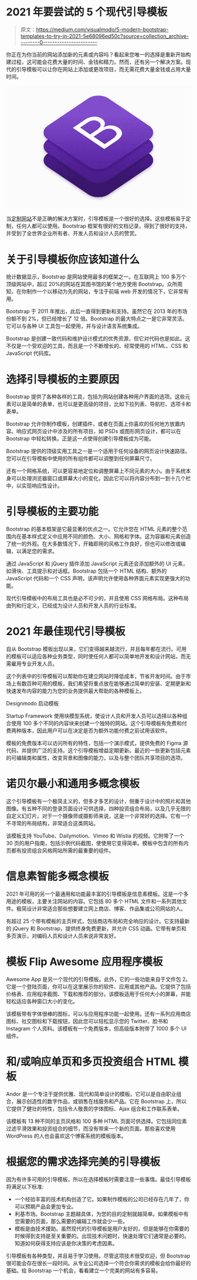 # 2021 年要尝试的 5 个现代引导模板

> 原文：<https://medium.com/visualmodo/5-modern-bootstrap-templates-to-try-in-2021-5e68096ed50c?source=collection_archive---------0----------------------->

你正在为你当前的网站添加新的元素或内容吗？看起来您唯一的选择是重新开始构建过程，这可能会花费大量的时间、金钱和精力。然而，还有另一个解决方案。现代的引导模板可以让你在网站上添加或更改项目，而无需花费大量金钱或占用大量时间。

![](img/f884c3ef670d46117bc860c400b9b7ee.png)

当[定制网站](https://visualmodo.com/psychology-modern-day-web-design/)不是正确的解决方案时，引导模板是一个很好的选择。这些模板易于定制，任何人都可以使用。Bootstrap 框架有很好的文档记录，得到了很好的支持，并受到了全世界企业所有者、开发人员和设计人员的赞赏。

# 关于引导模板你应该知道什么

统计数据显示，Bootstrap 是网站使用最多的框架之一。在互联网上 100 多万个顶级网站中，超过 20%的网站在其图书馆的某个地方使用 Bootstrap。众所周知，在你制作一个以移动为先的网站，专注于前端 web 开发的情况下，它非常有用。

Bootstrap 于 2011 年推出，此后一直得到更新和支持。虽然它在 2013 年的市场份额不到 2%，但已经增长了 12 倍。Bootstrap 的最大特点之一是它非常灵活。它可以与各种 UI 工具包一起使用，并与设计语言系统集成。

Bootstrap 是创建一致代码和维护设计模式的优秀资源，但它对代码也是如此。这不仅是一个受欢迎的工具，而且是一个不断增长的、经常使用的 HTML、CSS 和 JavaScript 代码库。

# 选择引导模板的主要原因

Bootstrap 提供了各种各样的工具，包括为网站创建各种用户界面的选项。这些元素可以是简单的表单，也可以是更高级的项目，比如下拉列表、导航栏、选项卡和表单。

Bootstrap 允许你制作模板，创建插件，或者在页面上你喜欢的任何地方放置内容。响应式网页设计中涉及的所有项目，如 PSDs 或图形网页设计，都可以在 Bootstrap 中轻松转换。正是这一点使得创建引导模板成为可能。

Bootstrap 提供的顶级实用工具之一是一个适用于任何设备的网页设计快速路径。您可以在引导模板中使用的所有组件都可以调整到任何屏幕尺寸。

还有一个网格系统，可以更容易地定位和调整屏幕上不同元素的大小。由于系统本身可以处理浏览器窗口或屏幕大小的变化，因此它可以将内容分布到一到十几个栏中，以实现响应性设计。

# 引导模板的主要功能

Bootstrap 的基本框架是它最显著的优点之一。它允许您在 HTML 元素的整个范围内在基本样式定义中应用不同的颜色、大小、网格和字体。这为容器和元素创造了统一的外观。在大多数情况下，开箱即用的风格工作良好，但也可以修改或编辑，以满足您的需求。

通过 JavaScript 和 jQuery 插件添加 JavaScript 元素还会添加额外的 UI 元素，如滑块、工具提示和对话框。Bootstrap 包括一个 HTML 结构、额外的 JavaScript 代码和一个 CSS 声明，该声明允许使用各种界面元素实现更强大的功能。

现代引导模板中的布局工具也是必不可少的，并且使用 CSS 网格布局。这种布局由列和行定义，已经成为设计人员和开发人员的行业标准。

# 2021 年最佳现代引导模板

自从 Bootstrap 模板出现以来，它们变得越来越流行，并且每年都在流行。可用的模板可以适应各种业务类型，同时使任何人都可以简单地开发和设计网站，而无需雇用专业开发人员。

这个列表中的引导模板可以帮助你在建立网站时降低成本，节省开发时间。由于市场上有数百种可用的模板，我们希望将重点放在能够通过简单的安装、定期更新和快速发布内容的能力为您的业务提供最大帮助的各种模板上。

Designmodo 启动模板

Startup Framework 使用块模型系统，使设计人员和开发人员可以选择以各种组合使用 100 多个不同的内容块来创建一个独特的网站。这个引导模板有免费和付费两种版本，因此用户可以在决定是否为额外功能付费之前试用该软件。

模板的免费版本可以访问所有的特性，包括一个演示模式，提供免费的 Figma 源代码，并提供广泛的支持。这个引导模板增益定期更新。最近的一些更新包括元素的可编辑类和属性，改变背景和图像的能力，以及与整个团队共享项目的选项。

# 诺贝尔最小和通用多概念模板

这个引导模板有一个极简主义的，但多才多艺的设计，侧重于设计中的照片和其他图像。有五种不同的登录页面设计可供选择，四种投资组合布局，以及几乎无限的自定义幻灯片。对于一个摄像师或摄影师来说，这是一个非常好的选择。它有一个不寻常的布局结构，非常适合这类网站。

该模板支持 YouTube、Dailymotion、Vimeo 和 Wistia 的视频。它附带了一个 30 页的用户指南，包括示例代码截图，使使用它变得简单。模板中包含的所有内页都有投资组合风格网站所需的最重要的组件。

# 信息素智能多概念模板

2021 年可用的另一个最通用和功能最丰富的引导模板是信息素模板。这是一个多用途的模板，主要关注网站的内容。它包括 80 多个 HTML 文件和一系列其他文件。极简设计非常适合那些想要建立网上商店、博客、作品集或公司网站的人。

有超过 25 个带有模板的主页样式，包括商店布局和完全响应的设计。它支持最新的 jQuery 和 Bootstrap，提供终身免费更新，并允许 CSS 动画。它带有单页和多页演示，对编码人员和设计人员来说非常友好。

# 模板 Flip Awesome 应用程序模板

Awesome App 是另一个现代的引导模板。此外，它的一些功能来自于文件包 2。它是一个登陆页面，你可以在这里展示你的软件、应用或其他产品。它提供了包括价格表、应用程序截图、下载和推荐的部分。该模板适用于任何大小的屏幕，并能轻松适应各种窗口大小的变化。

该模板带有字体很棒的图标，可以与应用程序功能一起使用。还有一系列应用商店图标、社交图标和下载按钮，因此您可以轻松显示您的 Twitter、脸书和 Instagram 个人资料。该模板有一个免费版本，但高级版本附带了 1000 多个 UI 组件。

# 和/或响应单页和多页投资组合 HTML 模板

Andor 是一个专注于提供优雅、现代和简单设计的模板。它可以是自由职业组合，展示创造性的数字作品，或销售在线服务和产品。它在 Bootstrap 上，所以它提供了健壮的特性，包括令人敬畏的字体图标、Ajax 组合和工作联系表单。

该模板有 13 种不同的主页风格和 100 多种 HTML 页面可供选择。它包括同位素过滤平滑效果和投资组合的细节，而没有带来一个新的页面。那些喜欢使用 WordPress 的人也会喜欢这个博客系统的模板版本。

# 根据您的需求选择完美的引导模板

因为有许多可用的引导模板，所以在选择模板时需要注意一些事情。最佳引导模板将满足以下标准:

*   一个经验丰富的技术机构创造了它。如果制作模板的公司已经存在几年了，你可以预期产品会更加专业。
*   利基市场。Bootstrap 主题越具体，为您的目的定制就越简单。如果模板中有您需要的页面，那么需要的编辑工作就会少一些。
*   模板是由技术援助。虽然现代的引导模板是用户友好的，但是能够在你需要的时候得到支持是至关重要的。出现技术问题时，快速处理它们通常是必要的。知道如何获得支持应该是你决策的考虑因素。

引导模板有各种类型，并且易于学习使用。尽管这项技术很受欢迎，但 Bootstrap 很可能会存在很长一段时间。从专业公司选择一个符合你需求的模板会给你最好的基础。给 Bootstrap 一个机会，看看建立一个完美的网站有多容易。